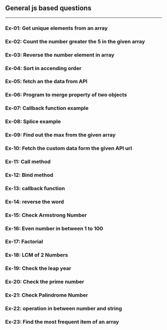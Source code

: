 ## General js based questions
___
### Ex-01: Get unique elements from an array
### Ex-02: Count the number greater the 5 in the given array
### Ex-03: Reverse the number element in array
### Ex-04: Sort in accending order
### Ex-05: fetch an the data from API
### Ex-06: Program to merge property of two objects
### Ex-07: Callback function example
### Ex-08: Splice example
### Ex-09: Find out the max from the given array
### Ex-10: Fetch the custom data form the given API url
### Ex-11: Call method
### Ex-12: Bind method
### Ex-13: callback function
### Ex-14: reverse the word
### Ex-15: Check Armstrong Number
### Ex-16: Even number in between 1 to 100
### Ex-17: Factorial 
### Ex-18: LCM of 2 Numbers
### Ex-19: Check the leap year
### Ex-20: Check the prime number
### Ex-21: Check Palindrome Number
### Ex-22: operation in between number and string
### Ex-23: Find the most frequent item of an array


